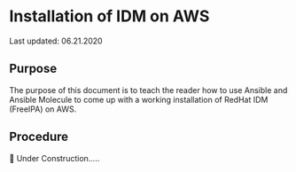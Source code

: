 # Installation of IDM on AWS

Last updated: 06.21.2020

## Purpose

The purpose of this document is to teach the reader how to use
Ansible and Ansible Molecule to come up with a working installation
of RedHat IDM (FreeIPA) on AWS.

## Procedure

:construction: Under Construction.....